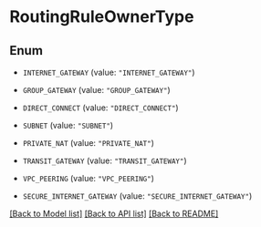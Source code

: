 # RoutingRuleOwnerType

## Enum


* `INTERNET_GATEWAY` (value: `"INTERNET_GATEWAY"`)

* `GROUP_GATEWAY` (value: `"GROUP_GATEWAY"`)

* `DIRECT_CONNECT` (value: `"DIRECT_CONNECT"`)

* `SUBNET` (value: `"SUBNET"`)

* `PRIVATE_NAT` (value: `"PRIVATE_NAT"`)

* `TRANSIT_GATEWAY` (value: `"TRANSIT_GATEWAY"`)

* `VPC_PEERING` (value: `"VPC_PEERING"`)

* `SECURE_INTERNET_GATEWAY` (value: `"SECURE_INTERNET_GATEWAY"`)


[[Back to Model list]](../README.md#documentation-for-models) [[Back to API list]](../README.md#documentation-for-api-endpoints) [[Back to README]](../README.md)


